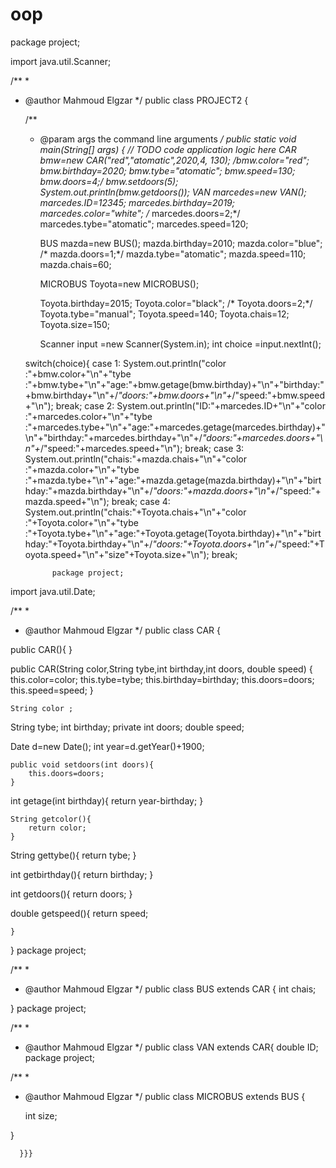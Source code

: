# oop
package project;

import java.util.Scanner;

/**
 *
 * @author Mahmoud Elgzar
 */
public class PROJECT2 {

    /**
     * @param args the command line arguments
     */
    public static void main(String[] args) {
        // TODO code application logic here
        CAR bmw=new CAR("red","atomatic",2020,4, 130);
         /*bmw.color="red";
         bmw.birthday=2020;
         bmw.tybe="atomatic";
         bmw.speed=130;
         bmw.doors=4;*/
        bmw.setdoors(5);
        System.out.println(bmw.getdoors());
         VAN marcedes=new VAN();
         marcedes.ID=12345;
         marcedes.birthday=2019;
         marcedes.color="white";
        /* marcedes.doors=2;*/
         marcedes.tybe="atomatic";
         marcedes.speed=120;
        
         
         BUS mazda=new BUS();
         mazda.birthday=2010;
         mazda.color="blue";
        /* mazda.doors=1;*/
         mazda.tybe="atomatic";
         mazda.speed=110;
         mazda.chais=60;
         
         MICROBUS Toyota=new MICROBUS();
          
         Toyota.birthday=2015;
         Toyota.color="black";
        /* Toyota.doors=2;*/
         Toyota.tybe="manual";
         Toyota.speed=140;
         Toyota.chais=12;
         Toyota.size=150;
         
         
        Scanner input =new Scanner(System.in);
       int choice =input.nextInt();
       
   switch(choice){
    case 1: System.out.println("color :"+bmw.color+"\n"+"tybe :"+bmw.tybe+"\n"+"age:"+bmw.getage(bmw.birthday)+"\n"+"birthday:"+bmw.birthday+"\n"+/*"doors:"+bmw.doors+"\n"+*/"speed:"+bmw.speed+"\n");
              break;
    case 2: System.out.println("ID:"+marcedes.ID+"\n"+"color :"+marcedes.color+"\n"+"tybe :"+marcedes.tybe+"\n"+"age:"+marcedes.getage(marcedes.birthday)+"\n"+"birthday:"+marcedes.birthday+"\n"+/*"doors:"+marcedes.doors+"\n"+*/"speed:"+marcedes.speed+"\n");
             break;
    case 3: System.out.println("chais:"+mazda.chais+"\n"+"color :"+mazda.color+"\n"+"tybe :"+mazda.tybe+"\n"+"age:"+mazda.getage(mazda.birthday)+"\n"+"birthday:"+mazda.birthday+"\n"+/*"doors:"+mazda.doors+"\n"+*/"speed:"+mazda.speed+"\n");
             break;
    case 4: System.out.println("chais:"+Toyota.chais+"\n"+"color :"+Toyota.color+"\n"+"tybe :"+Toyota.tybe+"\n"+"age:"+Toyota.getage(Toyota.birthday)+"\n"+"birthday:"+Toyota.birthday+"\n"+/*"doors:"+Toyota.doors+"\n"+*/"speed:"+Toyota.speed+"\n"+"size"+Toyota.size+"\n");
             break;
             
             package project;

import java.util.Date;

/**
 *
 * @author Mahmoud Elgzar
 */
public class CAR {
    
  
  public CAR(){
}
    
  public CAR(String color,String tybe,int birthday,int doors, double speed)
   {
     this.color=color;
     this.tybe=tybe;
     this.birthday=birthday;
     this.doors=doors;
     this.speed=speed;
   }
    
    String color ;
   String tybe;
   int birthday;
  private int doors;
   double speed;
   
  Date d=new Date();
   int year=d.getYear()+1900;

    public void setdoors(int doors){
        this.doors=doors;
    }
   int getage(int birthday){
       return year-birthday;
   }
   
    String getcolor(){
        return color;
    }
   String gettybe(){
       return tybe;
   }
   
   int getbirthday(){
       return birthday;
   }
   
   int getdoors(){
       return doors;
   }
   
   double getspeed(){
       return speed;
   
    }
}
package project;

/**
 *
 * @author Mahmoud Elgzar
 */
public class BUS extends CAR {
    int chais;
    
}
package project;

/**
 *
 * @author Mahmoud Elgzar
 */
public class VAN extends CAR{
    double ID;
    package project;

/**
 *
 * @author Mahmoud Elgzar
 */
public class MICROBUS extends BUS {
   
    int size;
    
}

      }}}
